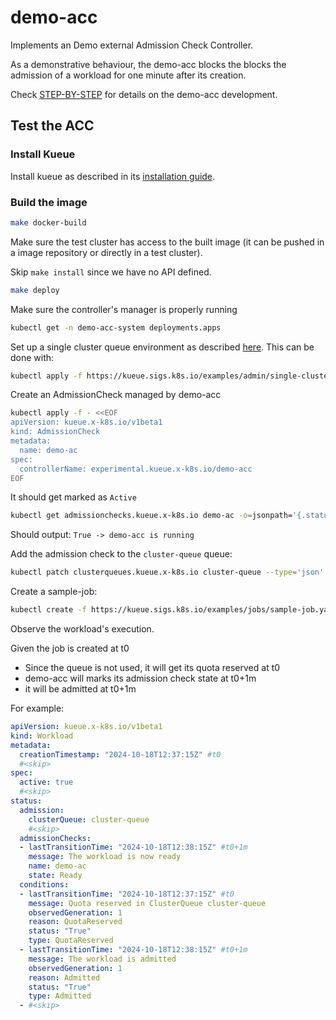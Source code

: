 # demo-acc

Implements an Demo external Admission Check Controller.

As a demonstrative behaviour, the demo-acc blocks the blocks the admission of a workload for one minute after its creation.

Check [STEP-BY-STEP](STEP-BY-STEP.md) for details on the demo-acc development.

## Test the ACC

### Install Kueue

Install kueue as described in its [installation guide](https://kueue.sigs.k8s.io/docs/installation/).

### Build the image

```bash
make docker-build
```

Make sure the test cluster has access to the built image (it can be pushed in a image repository or directly in a test cluster).

Skip `make install` since we have no API defined.

```bash
make deploy
```

Make sure the controller's manager is properly running

```bash
kubectl get -n demo-acc-system deployments.apps
```

Set up a single cluster queue environment as described [here](https://kueue.sigs.k8s.io/docs/tasks/manage/administer_cluster_quotas/#single-clusterqueue-and-single-resourceflavor-setup).
This can be done with:
```bash
kubectl apply -f https://kueue.sigs.k8s.io/examples/admin/single-clusterqueue-setup.yaml
```

Create an AdmissionCheck managed by demo-acc

```bash
kubectl apply -f - <<EOF
apiVersion: kueue.x-k8s.io/v1beta1
kind: AdmissionCheck
metadata:
  name: demo-ac
spec:
  controllerName: experimental.kueue.x-k8s.io/demo-acc
EOF
```

It should get marked as `Active`

```bash
kubectl get admissionchecks.kueue.x-k8s.io demo-ac -o=jsonpath='{.status.conditions[?(@.type=="Active")].status}{" -> "}{.status.conditions[?(@.type=="Active")].message}{"\n"}'
```

Should output: `True -> demo-acc is running`

Add the admission check to the `cluster-queue` queue:

```bash
kubectl patch clusterqueues.kueue.x-k8s.io cluster-queue --type='json' -p='[{"op": "add", "path": "/spec/admissionChecks", "value":["demo-ac"]}]'
```

Create a sample-job:

```bash
kubectl create -f https://kueue.sigs.k8s.io/examples/jobs/sample-job.yaml
```

Observe the workload's execution.

Given the job is created at t0
- Since the queue is not used, it will get its quota reserved at t0
- demo-acc will marks its admission check state at t0+1m
- it will be admitted at t0+1m

For example:

```yaml
apiVersion: kueue.x-k8s.io/v1beta1
kind: Workload
metadata:
  creationTimestamp: "2024-10-18T12:37:15Z" #t0
  #<skip>
spec:
  active: true
  #<skip>
status:
  admission:
    clusterQueue: cluster-queue
    #<skip>
  admissionChecks:
  - lastTransitionTime: "2024-10-18T12:38:15Z" #t0+1m
    message: The workload is now ready
    name: demo-ac
    state: Ready
  conditions:
  - lastTransitionTime: "2024-10-18T12:37:15Z" #t0
    message: Quota reserved in ClusterQueue cluster-queue
    observedGeneration: 1
    reason: QuotaReserved
    status: "True"
    type: QuotaReserved
  - lastTransitionTime: "2024-10-18T12:38:15Z" #t0+1m
    message: The workload is admitted
    observedGeneration: 1
    reason: Admitted
    status: "True"
    type: Admitted
  - #<skip>
```
